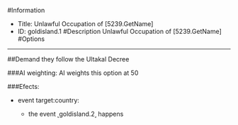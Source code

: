 #Information
 - Title: Unlawful Occupation of [5239.GetName]
 - ID: goldisland.1
#Description
Unlawful Occupation of [5239.GetName]
#Options

___
##Demand they follow the Ultakal Decree

###AI weighting:
AI weights this option at 50


###Efects:<ul><li>event target:country:</li><ul><li>the event ˻goldisland.2˼ happens</li></ul></ul>
